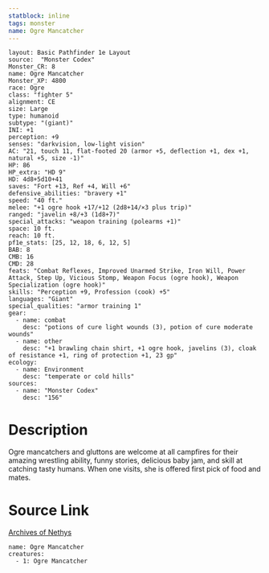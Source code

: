 ```yaml
---
statblock: inline
tags: monster
name: Ogre Mancatcher
---
```

```statblock
layout: Basic Pathfinder 1e Layout
source:  "Monster Codex"
Monster_CR: 8
name: Ogre Mancatcher
Monster_XP: 4800
race: Ogre
class: "fighter 5"
alignment: CE
size: Large
type: humanoid
subtype: "(giant)"
INI: +1
perception: +9
senses: "darkvision, low-light vision"
AC: "21, touch 11, flat-footed 20 (armor +5, deflection +1, dex +1, natural +5, size -1)"
HP: 86
HP_extra: "HD 9"
HD: 4d8+5d10+41
saves: "Fort +13, Ref +4, Will +6"
defensive_abilities: "bravery +1"
speed: "40 ft."
melee: "+1 ogre hook +17/+12 (2d8+14/×3 plus trip)"
ranged: "javelin +8/+3 (1d8+7)"
special_attacks: "weapon training (polearms +1)"
space: 10 ft.
reach: 10 ft.
pf1e_stats: [25, 12, 18, 6, 12, 5]
BAB: 8
CMB: 16
CMD: 28
feats: "Combat Reflexes, Improved Unarmed Strike, Iron Will, Power Attack, Step Up, Vicious Stomp, Weapon Focus (ogre hook), Weapon Specialization (ogre hook)"
skills: "Perception +9, Profession (cook) +5"
languages: "Giant"
special_qualities: "armor training 1"
gear:
  - name: combat
    desc: "potions of cure light wounds (3), potion of cure moderate wounds"
  - name: other
    desc: "+1 brawling chain shirt, +1 ogre hook, javelins (3), cloak of resistance +1, ring of protection +1, 23 gp"
ecology:
  - name: Environment
    desc: "temperate or cold hills"
sources:
  - name: "Monster Codex"
    desc: "156"
```
# Description
Ogre mancatchers and gluttons are welcome at all campfires for their amazing wrestling ability, funny stories, delicious baby jam, and skill at catching tasty humans. When one visits, she is offered first pick of food and mates.
# Source Link
[Archives of Nethys](https://aonprd.com/MonsterDisplay.aspx?ItemName=Ogre%20Mancatcher)
```encounter-table
name: Ogre Mancatcher
creatures:
  - 1: Ogre Mancatcher
```
